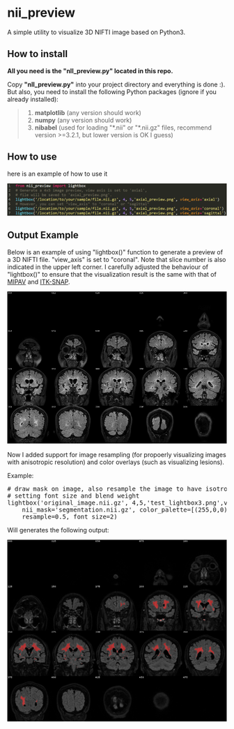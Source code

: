 # nii_preview
A simple utility to visualize 3D NIFTI image based on Python3.

## How to install
**All you need is the "nll_preview.py" located in this repo.**

Copy **"nll_preview.py"** into your project directory and everything is done :).
But also, you need to install the following Python packages (ignore if you already installed):
> 1) **matplotlib** (any version should work)
> 2) **numpy** (any version should work)
> 3) **nibabel** (used for loading "\*.nii" or "\*.nii.gz" files, recommend version >=3.2.1, but lower version is OK I guess)

## How to use
here is an example of how to use it

<p align="left">
  <img 
       src="https://github.com/lchdl/nii_preview/blob/main/how_to_use.png"
       width="800"
  />
</p>

## Output Example
Below is an example of using "lightbox()" function to generate a preview of a 3D NIFTI file. "view_axis" is set to "coronal".
Note that slice number is also indicated in the upper left corner. I carefully adjusted the behaviour of "lightbox()" to
ensure that the visualization result is the same with that of [MIPAV](https://mipav.cit.nih.gov/) and 
[ITK-SNAP](http://www.itksnap.org/pmwiki/pmwiki.php).

<p align="left">
  <img 
       src="https://github.com/lchdl/nii_preview/blob/main/lightbox_coronal.png"
       width="800"
  />
</p>

Now I added support for image resampling (for propoerly visualizing images with anisotropic resolution) and 
color overlays (such as visualizing lesions).

Example:

<pre>
# draw mask on image, also resample the image to have isotropic resolution
# setting font size and blend weight 
lightbox('original_image.nii.gz', 4,5,'test_lightbox3.png',view_axis='coronal',
    nii_mask='segmentation.nii.gz', color_palette=[(255,0,0)],blend_weight=0.5,
    resample=0.5, font_size=2)
</pre>

Will generates the following output:

<p align="left">
  <img 
       src="https://github.com/lchdl/nii_preview/blob/main/resample_and_overlay.png"
       width="800"
  />
</p>
